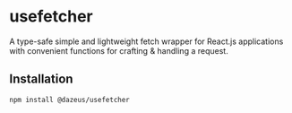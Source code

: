 # usefetcher

A type-safe simple and lightweight fetch wrapper for React.js applications with convenient functions for crafting & handling a request.

## Installation

```bash
npm install @dazeus/usefetcher
```
